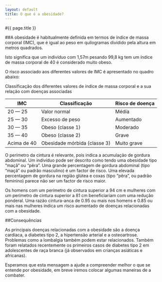 ```yaml
---
layout: default
title: O que é a obesidade?
---
```


#{{ page.title }}

##A obesidade é habitualmente definida em termos de índice de massa corporal (IMC), que é igual ao peso em quilogramas dividido pela altura em metros quadrados.

Isto significa que um indivíduo com 1,57m pesando 99,8 kg tem um índice de massa corporal de 40 é considerado muito obeso.

O risco associado aos diferentes valores de IMC é apresentado no quadro abaixo:

Classificação dos diferentes valores de índice de massa corporal e a sua relação com doenças associadas

IMC                      | Classificação                | Risco de doença
-------------------------|------------------------------|-----------------
20 — 25                  | Valor normal                 | Média
25 — 30                  | Excesso de peso              | Aumentado
30 — 35                  | Obeso (classe 1)             | Moderado
35 — 40                  | Obeso (classe 2)             | Grave
Acima de 40              | Obesidade mórbida (classe 3) | Muito grave

O perímetro da cintura é relevante, pois indica a acumulação de gordura abdominal. Um indivíduo pode ser descrito como tendo uma obesidade tipo “maçã” ou “pêra”. Uma grande percentagem de gordura abdominal (tipo “maçã” ou padrão masculino) é um factor de risco. Uma elevada percentagem de gordura na região glútea e coxas (tipo “pêra”, ou padrão feminino) parece não ser um factor de risco maior.

Os homens com um perímetro de cintura superior a 94 cm e mulheres com um perímetro de cintura superior a 81 cm beneficiariam com uma redução ponderal. Uma razão cintura-anca de 0.95 ou mais nos homens e 0.85 ou mais nas mulheres indica um risco aumentado de doenças relacionadas com a obesidade.

##Consequências

As principais doenças relacionadas com a obesidade são a doença cardíaca, a diabetes tipo 2, a hipertensão arterial e a osteoartrose. Problemas como a lombalgia também podem estar relacionados. Também foram relatados recentemente os primeiros casos de diabetes tipo 2 em adolescentes de raça branca (já observados em crianças asiáticas e africanas).

Esperamos que esta mensagem a ajude a compreender melhor o que se entende por obesidade, em breve iremos colocar algumas maneiras de a combater.